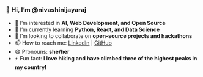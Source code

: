 
### 👋 Hi, I’m @nivashinijayaraj
- 👀 I’m interested in **AI, Web Development, and Open Source**
- 🌱 I’m currently learning **Python, React, and Data Science**
- 💞️ I’m looking to collaborate on **open-source projects and hackathons**
- 📫 How to reach me: [LinkedIn](https://www.linkedin.com/in/nivashini-j-ba55b5269/) | [GitHub](https://github.com/yourusername)
- 😄 Pronouns: **she/her**
- ⚡ Fun fact: **I love hiking and have climbed three of the highest peaks in my country!**
